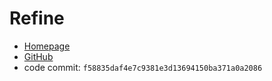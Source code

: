 # Refine

- [Homepage](https://refine.dev/)
- [GitHub](https://github.com/refinedev/refine)
- code commit: `f58835daf4e7c9381e3d13694150ba371a0a2086`
